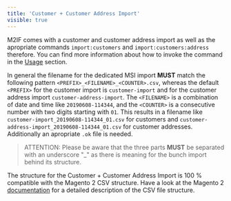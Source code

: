 ```yaml
---
title: 'Customer + Customer Address Import'
visible: true
---
```


M2IF comes with a customer and customer address import as well as the apropriate commands `import:customers` and `import:customers:address` therefore. You can find more information about how to invoke the command in the [Usage](/getting-started/usage) section.

In general the filename for the dedicated MSI import **MUST** match the following pattern `<PREFIX>_<FILENAME>_<COUNTER>.csv`, whereas the default `<PREFIX>` for the customer import is `customer-import` and for the customer address import `customer-address-import`. The `<FILENAME>` is a combination of date and time like `20190608-114344`, and the `<COUNTER>` is a consecutive number with two digits starting with `01`. This results in a filename like `customer-import_20190608-114344_01.csv` for customers and `customer-address-import_20190608-114344_01.csv` for customer addresses. Additionally an apropriate `.ok` file is needed.

> ATTENTION: Please be aware that the three parts **MUST** be separated with an underscore "_" as there is meaning for the bunch import behind its structure.

The structure for the Customer + Customer Address Import is 100 % compatible with the Magento 2 CSV structure. Have a look at the Magento 2 [documentation](https://docs.magento.com/m2/ce/user_guide/system/data-attributes-customer.html) for a detailed description of the CSV file structure.